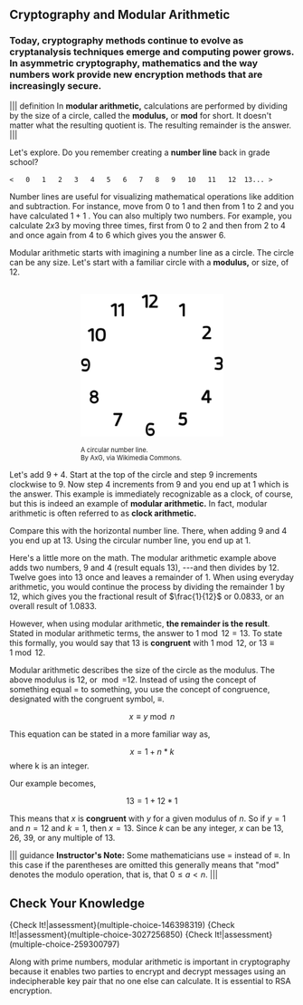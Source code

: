 

## Cryptography and Modular Arithmetic

### Today, cryptography methods continue to evolve as cryptanalysis techniques emerge and computing power grows.  In asymmetric cryptography, mathematics and the way numbers work provide new encryption methods that are increasingly secure.

||| definition
In **modular arithmetic,**  calculations are performed by dividing by the size of a circle, called the **modulus,** or **mod** for short. It doesn't matter what the resulting quotient is. The resulting remainder is the answer. 
|||

Let's explore. Do you remember creating a **number line** back in grade school?

```
<   0   1   2   3   4   5   6   7   8   9   10   11   12  13... >
```
Number lines are useful for visualizing mathematical operations like addition and subtraction. For instance,  move from $0$ to $1$ and then from $1$ to $2$ and you have calculated $1+1$ . You can also multiply two numbers. For example, you calculate $2 x 3$ by moving three times, first from $0$ to $2$ and then from $2$ to $4$ and once again from $4$ to $6$ which gives you the answer $6$.


Modular arithmetic starts with imagining a number line as a circle. The circle can be any size.  Let's start with a familiar circle with a **modulus,** or size, of $12$.   

<br>
<figure class="snippetimg" style="margin: 0 auto;width:50%">
  <img src=".guides/img/Clockface.PNG" alt="Antique skeleton keys. Sourced under CC 0 public domain. publicdomainpictures.net">
  <figcaption style="font-size: 0.8em; text-align: left;">
  <br> A circular number line.   
  </br>
By AxG, via Wikimedia Commons.  </figcaption>
</figure>

Let's add $9+4$. Start at the top of the circle and step $9$ increments clockwise to $9$. Now step $4$ increments from $9$ and you end up at $1$ which is the answer. This example is immediately recognizable as a clock, of course, but this is indeed an example of **modular arithmetic.** In fact, modular arithmetic is often referred to as **clock arithmetic.** 

Compare this with the horizontal number line.  There, when adding $9$ and $4$ you end up at $13$. Using the circular number line, you end up at $1$.

Here's a little more on the math. The modular arithmetic example above adds two numbers, $9$ and $4$ (result equals $13$),  ---and then divides by $12$. Twelve goes into $13$ once and leaves a remainder of $1$. When using everyday arithmetic, you would continue the process by dividing the remainder $1$ by $12$, which gives you the fractional result of $\frac{1}{12}$ or $0.0833$, or an overall result of $1.0833$.

However, when using modular arithmetic, **the remainder is the result**. Stated in modular arithmetic terms, the answer to $1 \bmod 12 = 13$. To state this  formally, you would say that $13$ is **congruent** with $1 \bmod 12$, or $13 \equiv 1 \bmod 12$.

Modular arithmetic describes the size of the circle as the modulus. The above modulus is $12$, or $\bmod = 12$. Instead of using the concept of something equal $=$ to something, you use the concept of congruence, designated with the congruent symbol, $\equiv$.

$$x \equiv y \bmod n$$

This equation can be stated in a more familiar way as,

$$x = 1 + n * k$$
where k is an integer.

Our example becomes,

$$13 = 1 + 12 * 1$$

This means that $x$ is **congruent** with $y$ for a given modulus of $n$. So if $y=1$ and $n = 12$ and $k=1$, then $x=13$. Since $k$ can be any integer, $x$ can be $13$, $26$, $39$, or any multiple of $13$.

||| guidance
**Instructor's Note:** Some mathematicians use = instead of $≡$. In this case if the parentheses are omitted this generally means that "mod" denotes the modulo operation, that is, that $0 ≤ a < n$.
|||


## Check Your Knowledge
{Check It!|assessment}(multiple-choice-146398319)
{Check It!|assessment}(multiple-choice-3027256850)
{Check It!|assessment}(multiple-choice-259300797)

Along with prime numbers, modular arithmetic is important in cryptography because it enables two parties to encrypt and decrypt messages using an indecipherable key pair that no one else can calculate. It is essential to RSA encryption.

